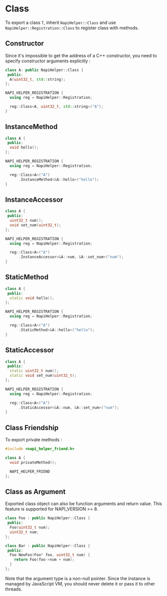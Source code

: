 # Class

To export a class `T`, inherit `NapiHelper::Class` and use `NapiHelper::Registration::Class` to register class with methods.

## Constructor

Since it's impossible to get the address of a C++ constructor, you need to specify constructor arguments explicitly :

```cpp
class A: public NapiHelper::Class {
 public:
  A(uint32_t, std::string);
};

NAPI_HELPER_REGISTRATION {
  using reg = NapiHelper::Registration;

  reg::Class<A, uint32_t, std::string>("A");
}
```

## InstanceMethod

```cpp
class A {
 public:
  void hello();
};

NAPI_HELPER_REGISTRATION {
  using reg = NapiHelper::Registration;

  reg::Class<A>("A")
      .InstanceMethod<&A::hello>("hello");
}
```

## InstanceAccessor

```cpp
class A {
 public:
  uint32_t num();
  void set_num(uint32_t);
};

NAPI_HELPER_REGISTRATION {
  using reg = NapiHelper::Registration;

  reg::Class<A>("A")
      .InstanceAccessor<&A::num, &A::set_num>("num");
}
```

## StaticMethod

```cpp
class A {
 public:
  static void hello();
};

NAPI_HELPER_REGISTRATION {
  using reg = NapiHelper::Registration;

  reg::Class<A>("A")
      .StaticMethod<&A::hello>("hello");
}
```

## StaticAccessor

```cpp
class A {
 public:
  static uint32_t num();
  static void set_num(uint32_t);
};

NAPI_HELPER_REGISTRATION {
  using reg = NapiHelper::Registration;

  reg::Class<A>("A")
      .StaticAccessor<&A::num, &A::set_num>("num");
}
```

## Class Friendship

To export private methods :

```cpp
#include <napi_helper_friend.h>

class A {
  void privateMethod();

  NAPI_HELPER_FRIEND
};
```

## Class as Argument

Exported class object can also be function arguments and return value. This feature is supported for NAPI_VERSION >= 8.

```cpp
class Foo : public NapiHelper::Class {
 public:
  Foo(uint32_t num);
  uint32_t num;
};

class Bar : public NapiHelper::Class {
 public:
  Foo NewFoo(Foo* foo, uint32_t num) {
    return Foo(foo->num + num);
  }
};
```

Note that the argument type is a non-null pointer. Since the instance is managed by JavaScript VM, you should never delete it or pass it to other threads.
